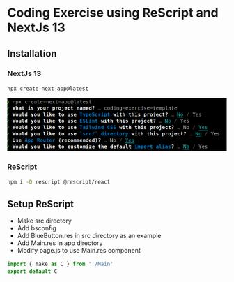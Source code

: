 # Coding Exercise using ReScript and NextJs 13

## Installation

### NextJs 13

```bash
npx create-next-app@latest
```

![Installation](./projectInstallation.png)

### ReScript

```bash
npm i -D rescript @rescript/react
```

## Setup ReScript

- Make src directory
- Add bsconfig
- Add BlueButton.res in src directory as an example
- Add Main.res in app directory
- Modify page.js to use Main.res component

```js
import { make as C } from './Main'
export default C
```
